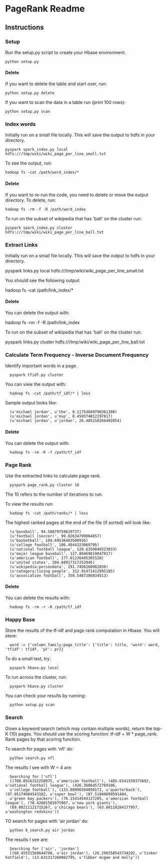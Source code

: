 # PageRank Readme

## Instructions

### Setup
Run the setup.py script to create your Hbase environment.

    python setup.py

#### Delete
If you want to delete the table and start over, run:

    python setup.py delete

If you want to scan the data in a table run (print 100 rows):

    python setup.py scan

### Index words
Initially run on a small file locally. This will save the output to hdfs in your directory.

    pyspark spark_index.py local hdfs:///tmp/wiki/wiki_page_per_line_small.txt

To see the output, run:

    hadoop fs -cat /path/word_index/*


#### Delete
If you want to re-run the code, you need to delete or move the output directory. To delete, run:

    hadoop fs -rm -f -R /path/word_index

To run on the subset of wikipedia that has 'ball' on the cluster run:

    pyspark spark_index.py cluster hdfs:///tmp/wiki/wiki_page_per_line_ball.txt

### Extract Links
Initially run on a small file locally. This will save the output to hdfs in your directory.

  pyspark links.py local hdfs:///tmp/wiki/wiki_page_per_line_small.txt

You should see the following output:

  hadoop fs -cat /path/link_index/*

#### Delete
You can delete the output with:

  hadoop fs -rm -f -R /path/link_index

To run on the subset of wikipedia that has 'ball' on the cluster run:

  pyspark links.py cluster hdfs:///tmp/wiki/wiki_page_per_line_ball.txt

### Calculate Term Frequency - Inverse Document Frequency

  Identify important words in a page.

      pyspark tfidf.py cluster

  You can view the output with:

      hadoop fs -cat /path/tf_idf/* | less

  Sample output looks like:

      (u'michael jordan', u'the', 0.11754849790361308)
      (u'michael jordan', u'mvp', 8.459374812297817)
      (u'michael jordan', u'jordan', 26.485210266492054)

#### Delete
  You can delete the output with:

      hadoop fs -rm -R -f /path/tf_idf

### Page Rank

  Use the extracted links to calculate page rank.

      pyspark page_rank.py cluster 10

  The 10 refers to the number of iterations to run.

  To view the results run:

      hadoop fs -cat /path/ranks/* | less

  The highest ranked pages at the end of the file (if sorted) will look like:

      (u'baseball', 94.58879758629737)
      (u'football (soccer)', 99.82634799064857)
      (u'basketball', 104.69536483500916)
      (u'college football', 106.4944323069795)
      (u'national football league', 120.6350040323033)
      (u'major league baseball', 127.80469819047917)
      (u'american football', 177.01236495305528)
      (u'united states', 204.68917317253945)
      (u'wikipedia:persondata', 291.7456160982039)
      (u'category:living people', 312.91471412995185)
      (u'association football', 358.5487286834513)

#### Delete
  You can delete the results with:

      hadoop fs -rm -r -R /path/tf_idf

### Happy Base

  Store the results of the tf-idf and page rank computation in Hbase. You will store:

      word -> {'column_family:page_title': {'title': title, 'word': word, 'tfidf': tfidf, 'pr': pr}}

  To do a small test, try:

      pyspark hbase.py local

  To run across the cluster, run:

      pyspark hbase.py cluster

  You can check your results by running:

      python setup.py scan

### Search

  Given a keyword search (which may contain multiple words), return the top-K (10) pages.
  You should use the scoring function: tf-idf + W * page\_rank.
  Rank pages by that scoring function.

  To search for pages with 'nfl' do:

      python search.py nfl

  The results I see with W = 4 are:

      Searching for ['nfl']
      [(708.8916152258975, u'american football'), (485.6541559373692, u'national football league'), (426.36064572769106,
      u'college football'), (133.80996584050172, u'quarterback'), (97.05174604543102, u'super bowl'), (87.51840899591404,
      u'green bay packers'), (76.15414544127205, u'american football league'), (70.42001501075907, u'new york giants'),
      (69.00211121715267, u'chicago bears'), (63.60110284177957, u'washington redskins')]

  TO search for pages with 'air jordan' do:

      python 6_search.py air jordan

  The results I see are:

      Searching for ['air', 'jordan']
      [(68.45531560644798, u'air jordan'), (26.296558543734292, u'tinker hatfield'), (13.631317260002795, u'fibber mcgee and molly')]
